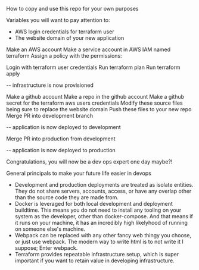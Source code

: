 How to copy and use this repo for your own purposes

Variables you will want to pay attention to:
 - AWS login credentials for terraform user
 - The website domain of your new application

Make an AWS account
Make a service account in AWS IAM named terraform
Assign a policy with the permissions:

Login with terraform user credentials
Run terraform plan
Run terraform apply

-- infrastructure is now provisioned

Make a github account
Make a repo in the github account
Make a github secret for the terraform aws users credentials
Modify these source files being sure to replace the website domain
Push these files to your new repo
Merge PR into development branch

-- application is now deployed to development

Merge PR into production from development

-- application is now deployed to production

Congratulations, you will now be a dev ops expert one day maybe?!



General principals to make your future life easier in devops

- Development and production deployments are treated as isolate entities. They do not share servers, accounts, access, or have any overlap other than the source code they are made from.
- Docker is leveraged for both local development and deployment buildtime. This means you do not need to install any tooling on your system as the developer, other than docker-compose. And that means if it runs on your machine, it has an incredibly high likelyhood of running on someone else's machine.
- Webpack can be replaced with any other fancy web thingy you choose, or just use webpack. The modern way to write html is to not write it I suppose; Enter webpack.
- Terraform provides repeatable infrastructure setup, which is super important if you want to retain value in developing infrastructure.

